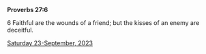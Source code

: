 **Proverbs 27:6**

6 Faithful are the wounds of a friend; but the kisses of an enemy are deceitful.

[Saturday 23-September, 2023](https://getbible.life/kjv/Proverbs/27/6)
